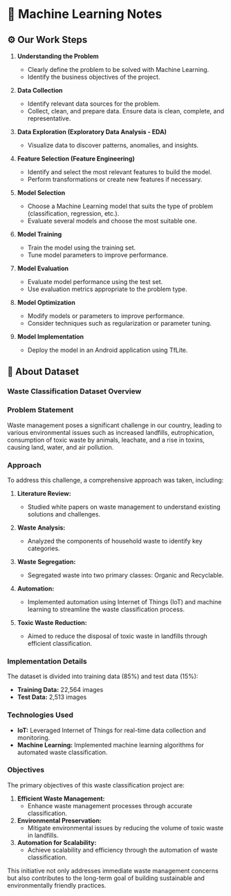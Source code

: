 # :page_facing_up: Machine Learning Notes

## :gear: Our Work Steps

1. **Understanding the Problem**
   - Clearly define the problem to be solved with Machine Learning.
   - Identify the business objectives of the project.

2. **Data Collection**
   - Identify relevant data sources for the problem.
   - Collect, clean, and prepare data. Ensure data is clean, complete, and representative.

3. **Data Exploration (Exploratory Data Analysis - EDA)**
   - Visualize data to discover patterns, anomalies, and insights.

4. **Feature Selection (Feature Engineering)**
   - Identify and select the most relevant features to build the model.
   - Perform transformations or create new features if necessary.

5. **Model Selection**
   - Choose a Machine Learning model that suits the type of problem (classification, regression, etc.).
   - Evaluate several models and choose the most suitable one.

6. **Model Training**
   - Train the model using the training set.
   - Tune model parameters to improve performance.

7. **Model Evaluation**
   - Evaluate model performance using the test set.
   - Use evaluation metrics appropriate to the problem type.

8. **Model Optimization**
   - Modify models or parameters to improve performance.
   - Consider techniques such as regularization or parameter tuning.

9. **Model Implementation**
   - Deploy the model in an Android application using TfLite.


## 📝 About Dataset
### Waste Classification Dataset Overview

### Problem Statement
Waste management poses a significant challenge in our country, leading to various environmental issues such as increased landfills, eutrophication, consumption of toxic waste by animals, leachate, and a rise in toxins, causing land, water, and air pollution.

### Approach
To address this challenge, a comprehensive approach was taken, including:

1. **Literature Review:**
   - Studied white papers on waste management to understand existing solutions and challenges.

2. **Waste Analysis:**
   - Analyzed the components of household waste to identify key categories.

3. **Waste Segregation:**
   - Segregated waste into two primary classes: Organic and Recyclable.

4. **Automation:**
   - Implemented automation using Internet of Things (IoT) and machine learning to streamline the waste classification process.

5. **Toxic Waste Reduction:**
   - Aimed to reduce the disposal of toxic waste in landfills through efficient classification.

### Implementation Details
The dataset is divided into training data (85%) and test data (15%):

- **Training Data:** 22,564 images
- **Test Data:** 2,513 images

### Technologies Used
- **IoT:** Leveraged Internet of Things for real-time data collection and monitoring.
- **Machine Learning:** Implemented machine learning algorithms for automated waste classification.

### Objectives
The primary objectives of this waste classification project are:
1. **Efficient Waste Management:**
   - Enhance waste management processes through accurate classification.
2. **Environmental Preservation:**
   - Mitigate environmental issues by reducing the volume of toxic waste in landfills.
3. **Automation for Scalability:**
   - Achieve scalability and efficiency through the automation of waste classification.

This initiative not only addresses immediate waste management concerns but also contributes to the long-term goal of building sustainable and environmentally friendly practices.

